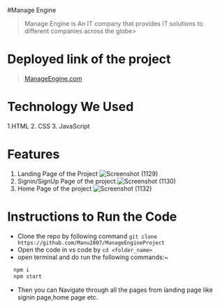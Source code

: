 #Manage Engine 
> Manage Engine is An IT company that provides IT solutions to different companies across the globe> 


# Deployed link of the project

> [ManageEngine.com](https://manage-engine.netlify.app/)
# Technology We Used
1.HTML
2. CSS
3. JavaScript

# Features
1. Landing Page of the Project
![Screenshot (1129)](https://user-images.githubusercontent.com/65801101/160452864-a61732ed-7be3-4b2f-aeb5-3e0a3fef183f.png)
2. Signin/SignUp Page of the project
![Screenshot (1130)](https://user-images.githubusercontent.com/65801101/160452940-5fa4c43e-279a-456a-ada5-c180f6386e3e.png)
3. Home Page of the project
![Screenshot (1132)](https://user-images.githubusercontent.com/65801101/160453011-597b5e12-e1fd-4680-881f-78290a5363b8.png)

# Instructions to Run the Code
- Clone the repo by following command ```git clone https://github.com/Manu2807/ManageEngineProject```
- Open the code in vs code by ```cd <folder_name>```
- open terminal and do run the following commands:~
```js
  npm i
  npm start
```
- Then you can Navigate through all the pages from landing page like signin page,home page etc.
